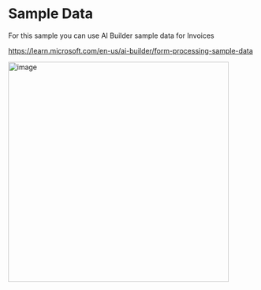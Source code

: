 # Sample Data
For this sample you can use AI Builder sample data for Invoices

https://learn.microsoft.com/en-us/ai-builder/form-processing-sample-data

<img width="447" alt="image" src="https://user-images.githubusercontent.com/22641502/217097269-a2db04eb-279f-454b-b9f0-7534ffcc71db.png">
